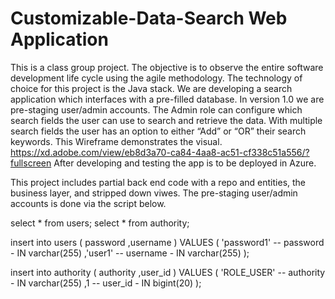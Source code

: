 # Customizable-Data-Search Web Application
This is a class group project. The objective is to observe the entire software development life cycle using the agile methodology. The technology of choice for this project is the Java stack. We are developing a search application which interfaces with a pre-filled database. In version 1.0 we are pre-staging user/admin accounts. The Admin role can configure which search fields the user can use to search and retrieve the data. With multiple search fields the user has an option to either “Add” or “OR” their search keywords. This Wireframe demonstrates the visual. https://xd.adobe.com/view/eb8d3a70-ca84-4aa8-ac51-cf338c51a556/?fullscreen After developing and testing the app is to be deployed in Azure.

This project includes partial back end code with a repo and entities, the business layer, and stripped down viwes. The pre-staging user/admin accounts is done via the script below.

select * from users; select * from authority;

insert into users ( password ,username ) VALUES ( 'password1' -- password - IN varchar(255) ,'user1' -- username - IN varchar(255) );

insert into authority ( authority ,user_id ) VALUES ( 'ROLE_USER' -- authority - IN varchar(255) ,1 -- user_id - IN bigint(20) );
